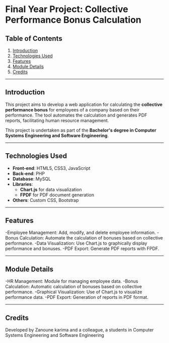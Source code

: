 # Final Year Project: Collective Performance Bonus Calculation

## Table of Contents
1. [Introduction](#introduction)
2. [Technologies Used](#technologies-used)
3. [Features](#features)
4. [Module Details](#module-details)
5. [Credits](#credits)


---

## Introduction
This project aims to develop a web application for calculating the **collective performance bonus** for employees of a company based on their performance. The tool automates the calculation and generates PDF reports, facilitating human resource management.

This project is undertaken as part of the **Bachelor's degree in Computer Systems Engineering and Software Engineering**.

---

## Technologies Used
- **Front-end**: HTML5, CSS3, JavaScript
- **Back-end**: PHP
- **Database**: MySQL
- **Libraries**:
  - **Chart.js** for data visualization
  - **FPDF** for PDF document generation
- **Others**: Custom CSS, Bootstrap

---

## Features
-Employee Management: Add, modify, and delete employee information.
-Bonus Calculation: Automate the calculation of bonuses based on collective performance.
-Data Visualization: Use Chart.js to graphically display performance and bonuses.
-PDF Export: Generate PDF reports with FPDF.

---

## Module Details
-HR Management: Module for managing employee data.
-Bonus Calculation: Automatic calculation of bonuses based on collective performance.
-Graphical Visualization: Use of Chart.js to visualize performance data.
-PDF Export: Generation of reports in PDF format.

---

## Credits
Developed by Zanoune karima and a colleague, a students in Computer Systems Engineering and Software Engineering
